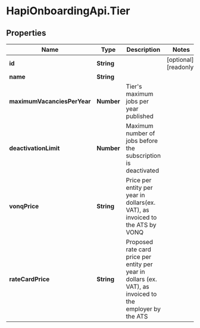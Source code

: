 # HapiOnboardingApi.Tier

## Properties

Name | Type | Description | Notes
------------ | ------------- | ------------- | -------------
**id** | **String** |  | [optional] [readonly] 
**name** | **String** |  | 
**maximumVacanciesPerYear** | **Number** | Tier&#39;s maximum jobs per year published | 
**deactivationLimit** | **Number** | Maximum number of jobs before the subscription is deactivated | 
**vonqPrice** | **String** | Price per entity per year in dollars(ex. VAT), as invoiced to the ATS by VONQ | 
**rateCardPrice** | **String** | Proposed rate card price per entity per year in dollars (ex. VAT), as invoiced to the employer by the ATS | 


